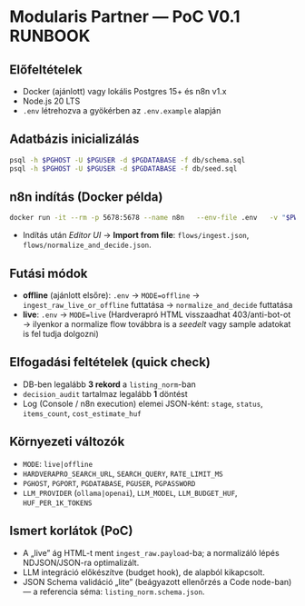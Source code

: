 # Modularis Partner — PoC V0.1 RUNBOOK

## Előfeltételek
- Docker (ajánlott) vagy lokális Postgres 15+ és n8n v1.x
- Node.js 20 LTS
- `.env` létrehozva a gyökérben az `.env.example` alapján

## Adatbázis inicializálás
```bash
psql -h $PGHOST -U $PGUSER -d $PGDATABASE -f db/schema.sql
psql -h $PGHOST -U $PGUSER -d $PGDATABASE -f db/seed.sql
```

## n8n indítás (Docker példa)
```bash
docker run -it --rm -p 5678:5678 --name n8n   --env-file .env   -v "$PWD/flows":/flows   -v "$PWD":/project   n8nio/n8n:latest
```
- Indítás után *Editor UI* → **Import from file**: `flows/ingest.json`, `flows/normalize_and_decide.json`.

## Futási módok
- **offline** (ajánlott elsőre): `.env` → `MODE=offline` → `ingest_raw_live_or_offline` futtatása → `normalize_and_decide` futtatása
- **live**: `.env` → `MODE=live` (Hardverapró HTML visszaadhat 403/anti-bot-ot → ilyenkor a normalize flow továbbra is a *seedelt* vagy sample adatokat is fel tudja dolgozni)

## Elfogadási feltételek (quick check)
- DB-ben legalább **3 rekord** a `listing_norm`-ban
- `decision_audit` tartalmaz legalább **1** döntést
- Log (Console / n8n execution) elemei JSON-ként: `stage`, `status`, `items_count`, `cost_estimate_huf`

## Környezeti változók
- `MODE`: `live|offline`
- `HARDVERAPRO_SEARCH_URL`, `SEARCH_QUERY`, `RATE_LIMIT_MS`
- `PGHOST`, `PGPORT`, `PGDATABASE`, `PGUSER`, `PGPASSWORD`
- `LLM_PROVIDER` (`ollama|openai`), `LLM_MODEL`, `LLM_BUDGET_HUF`, `HUF_PER_1K_TOKENS`

## Ismert korlátok (PoC)
- A „live” ág HTML-t ment `ingest_raw.payload`-ba; a normalizáló lépés NDJSON/JSON-ra optimalizált.
- LLM integráció előkészítve (budget hook), de alapból kikapcsolt.
- JSON Schema validáció „lite” (beágyazott ellenőrzés a Code node-ban) — a referencia séma: `listing_norm.schema.json`.
